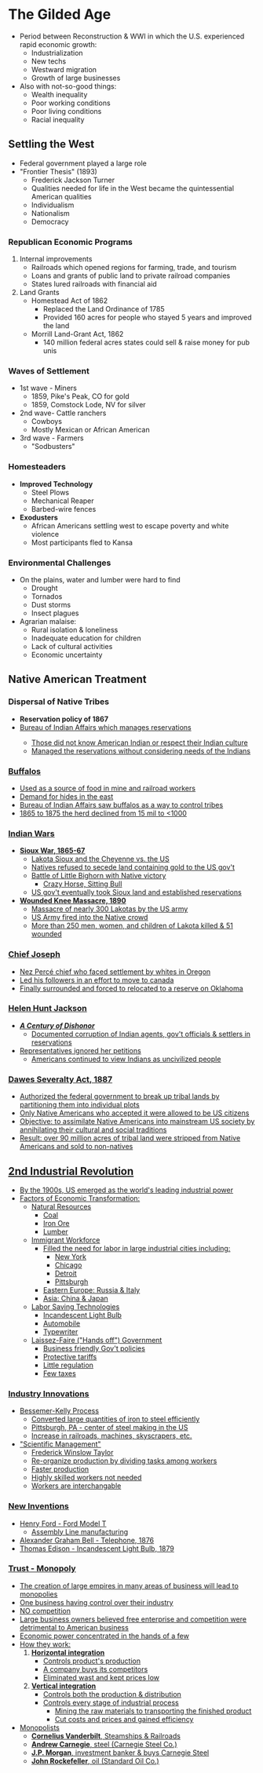 # The Gilded Age

- Period between Reconstruction & WWI in which the U.S. experienced rapid economic growth:
    - Industrialization
    - New techs
    - Westward migration
    - Growth of large businesses
- Also with not-so-good things:
    - Wealth inequality
    - Poor working conditions
    - Poor living conditions
    - Racial inequality

## Settling the West

- Federal government played a large role
- "Frontier Thesis" (1893)
    - Frederick Jackson Turner
    - Qualities needed for life in the West became the quintessential American qualities
    - Individualism
    - Nationalism
    - Democracy

### Republican Economic Programs

1. Internal improvements
    - Railroads which opened regions for farming, trade, and tourism
    - Loans and grants of public land to private railroad companies
    - States lured railroads with financial aid
2. Land Grants
    - Homestead Act of 1862
        - Replaced the Land Ordinance of 1785
        - Provided 160 acres for people who stayed 5 years and improved the land
    - Morrill Land-Grant Act, 1862
        - 140 million federal acres states could sell & raise money for pub unis

### Waves of Settlement

- 1st wave - Miners
    - 1859, Pike's Peak, CO for gold
    - 1859, Comstock Lode, NV for silver
- 2nd wave- Cattle ranchers
    - Cowboys
    - Mostly Mexican or African American
- 3rd wave - Farmers
    - "Sodbusters"

### Homesteaders

- **Improved Technology**
    - Steel Plows
    - Mechanical Reaper
    - Barbed-wire fences
- **Exodusters**
    - African Americans settling west to escape poverty and white violence
    - Most participants fled to Kansa

### Environmental Challenges

- On the plains, water and lumber were hard to find
    - Drought
    - Tornados
    - Dust storms
    - Insect plagues
- Agrarian malaise:
    - Rural isolation & loneliness
    - Inadequate education for children
    - Lack of cultural activities
    - Economic uncertainty

## Native American Treatment

### Dispersal of Native Tribes

- **Reservation policy of 1867**
- <u>Bureau of Indian Affairs<u> which manages reservations
    - Those did not know American Indian or respect their Indian culture
    - Managed the reservations without considering needs of the Indians

### Buffalos

- Used as a source of food in mine and railroad workers
- Demand for hides in the east
- Bureau of Indian Affairs saw buffalos as a way to control tribes
- 1865 to 1875 the herd declined from 15 mil to <1000

### Indian Wars

- **Sioux War, 1865-67**
    - Lakota Sioux and the Cheyenne vs. the US
    - Natives refused to secede land containing gold to the US gov't
    - Battle of Little Bighorn with Native victory
        - Crazy Horse, Sitting Bull
    - US gov't eventually took Sioux land and established reservations
- **Wounded Knee Massacre, 1890**
    - Massacre of nearly 300 Lakotas by the US army
    - US Army fired into the Native crowd
    - More than 250 men, women, and children of Lakota killed & 51 wounded

### Chief Joseph

- Nez Percé chief who faced settlement by whites in Oregon
- Led his followers in an effort to move to canada
- Finally surrounded and forced to relocated to a reserve on Oklahoma

### Helen Hunt Jackson

- ***A Century of Dishonor***
    - Documented corruption of Indian agents, gov't officials & settlers in reservations
- Representatives ignored her petitions
    - Americans continued to view Indians as uncivilized people

### Dawes Severalty Act, 1887

- Authorized the federal government to break up tribal lands by partitioning them into individual plots
- Only Native Americans who accepted it were allowed to be US citizens
- <u>Objective</u>: to assimilate Native Americans into mainstream US society by annihilating their cultural and social traditions
- <u>Result</u>: over 90 million acres of tribal land were stripped from Native Americans and sold to non-natives

## 2nd Industrial Revolution

- By the 1900s, US emerged as the world's leading industrial power
- Factors of Economic Transformation:
    - Natural Resources
        - Coal
        - Iron Ore
        - Lumber
    - Immigrant Workforce
        - Filled the need for labor in large industrial cities including:
            - New York
            - Chicago
            - Detroit
            - Pittsburgh
        - Eastern Europe: Russia & Italy
        - Asia: China & Japan
    - Labor Saving Technologies
        - Incandescent Light Bulb
        - Automobile
        - Typewriter
    - Laissez-Faire ("Hands off") Government
        - Business friendly Gov't policies
        - Protective tariffs
        - Little regulation
        - Few taxes

### Industry Innovations

- Bessemer-Kelly Process
    - Converted large quantities of iron to steel efficiently
    - Pittsburgh, PA - center of steel making in the US
    - Increase in railroads, machines, skyscrapers, etc.
- "Scientific Management"
    - Frederick Winslow Taylor
    - Re-organize production by dividing tasks among workers
    - Faster production
    - Highly skilled workers not needed
    - Workers are interchangable

### New Inventions

- Henry Ford - Ford Model T
    - Assembly Line manufacturing
- Alexander Graham Bell - Telephone, 1876
- Thomas Edison - Incandescent Light Bulb, 1879

### Trust - Monopoly

- The creation of large empires in many areas of business will lead to monopolies
- One business having control over their industry
- NO competition
- Large business owners believed free enterprise and competition were detrimental to American business
- Economic power concentrated in the hands of a few
- How they work:
    1. **Horizontal integration**
        - Controls product's production
        - A company buys its competitors
        - Eliminated wast and kept prices low
    3. **Vertical integration**
        - Controls both the production & distribution
        - Controls every stage of industrial process
            - Mining the raw materials to transporting the finished product
            - Cut costs and prices and gained efficiency
- Monopolists
    - **Cornelius Vanderbilt**, Steamships & Railroads
    - **Andrew Carnegie**, steel (Carnegie Steel Co.)
    - **J.P. Morgan**, investment banker & buys Carnegie Steel
    - **John Rockefeller**, oil (Standard Oil Co.)
